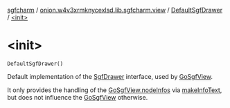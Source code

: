 [sgfcharm](../../index.md) / [onion.w4v3xrmknycexlsd.lib.sgfcharm.view](../index.md) / [DefaultSgfDrawer](index.md) / [&lt;init&gt;](./-init-.md)

# &lt;init&gt;

`DefaultSgfDrawer()`

Default implementation of the [SgfDrawer](../-sgf-drawer/index.md) interface, used by [GoSgfView](../-go-sgf-view/index.md).

It only provides the handling of the [GoSgfView.nodeInfos](../-go-sgf-view/node-infos.md) via [makeInfoText](make-info-text.md), but does not
influence the [GoSgfView](../-go-sgf-view/index.md) otherwise.

